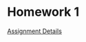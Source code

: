 # Homework 1

[Assignment Details](https://github.com/Mikecamdo/ProgrammingLanguages/blob/main/Homework%201/CS3342-HW1_Reg_Exp.pdf)
